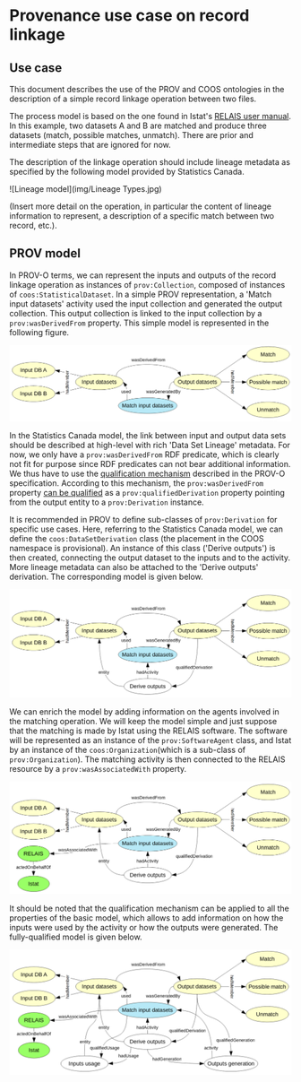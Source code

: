 # Provenance use case on record linkage

## Use case

This document describes the use of the PROV and COOS ontologies in the description of a simple record linkage operation between two files.

The process model is based on the one found in Istat's [RELAIS user manual](https://www.istat.it/en/methods-and-tools/methods-and-it-tools/process/processing-tools/relais). In this example, two datasets A and B are matched and produce three datasets (match, possible matches, unmatch). There are prior and intermediate steps that are ignored for now.

The description of the linkage operation should include lineage metadata as specified by the following model provided by Statistics Canada.

![Lineage model](img/Lineage Types.jpg)

(Insert more detail on the operation, in particular the content of lineage information to represent, a description of a specific match between two record, etc.).

## PROV model

In PROV-O terms, we can represent the inputs and outputs of the record linkage operation as instances of `prov:Collection`, composed of instances of `coos:StatisticalDataset`. In a simple PROV representation, a 'Match input datasets' activity used the input collection and generated the output collection. This output collection is linked to the input collection by a `prov:wasDerivedFrom` property. This simple model is represented in the following figure.

![Basic model](img/record-linkage-1.png)

In the Statistics Canada model, the link between input and output data sets should be described at high-level with rich 'Data Set Lineage' metadata. For now, we only have a `prov:wasDerivedFrom` RDF predicate, which is clearly not fit for purpose since RDF predicates can not bear additional information. We thus have to use the [qualification mechanism](https://www.w3.org/TR/prov-o/#description-qualified-terms) described in the PROV-O specification. According to this mechanism, the `prov:wasDerivedFrom` property [can be qualified](https://www.w3.org/TR/prov-o/#wasDerivedFrom) as a `prov:qualifiedDerivation` property pointing from the output entity to a `prov:Derivation` instance.

It is recommended in PROV to define sub-classes of `prov:Derivation` for specific use cases. Here, referring to the Statistics Canada model, we can define the `coos:DataSetDerivation` class (the placement in the COOS namespace is provisional). An instance of this class ('Derive outputs') is then created, connecting the output dataset to the inputs and to the activity. More lineage metadata can also be attached to the 'Derive outputs' derivation. The corresponding model is given below.

![Qualified model](img/record-linkage-2.png)

We can enrich the model by adding information on the agents involved in the matching operation. We will keep the model simple and just suppose that the matching is made by Istat using the RELAIS software. The software will be represented as an instance of the `prov:SoftwareAgent` class, and Istat by an instance of the `coos:Organization`(which is a sub-class of `prov:Organization`). The matching activity is then connected to the RELAIS resource by a `prov:wasAssociatedWith` property.

![Model with agents](img/record-linkage-3.png)

It should be noted that the qualification mechanism can be applied to all the properties of the basic model, which allows to add information on how the inputs were used by the activity or how the outputs were generated. The fully-qualified model is given below.

![Fully-qualified model](img/record-linkage-4.png)